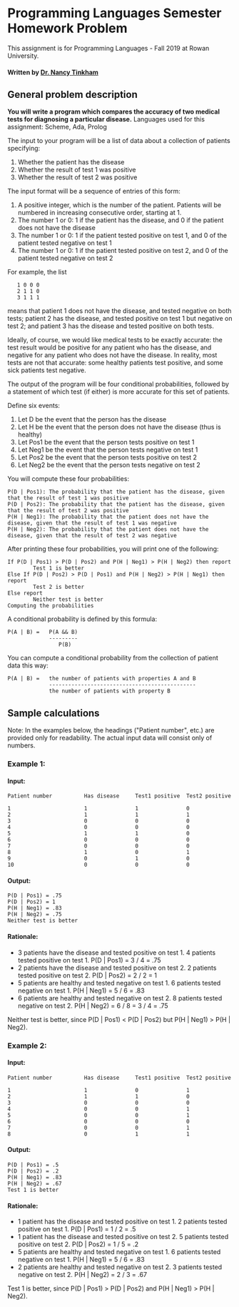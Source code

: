 # Programming Languages Semester Homework Problem

This assignment is for Programming Languages - Fall 2019 at Rowan University.
#### Written by [Dr. Nancy Tinkham](http://elvis.rowan.edu/~nlt/hw_pl_f19.html)

## General problem description

**You will write a program which compares the accuracy of two medical tests for diagnosing a particular disease.**
Languages used for this assignment: Scheme, Ada, Prolog

The input to your program will be a list of data about a collection of patients specifying:

1. Whether the patient has the disease
2. Whether the result of test 1 was positive
3. Whether the result of test 2 was positive

The input format will be a sequence of entries of this form:

1. A positive integer, which is the number of the patient. Patients will be numbered in increasing consecutive order, starting at 1.
2. The number 1 or 0: 1 if the patient has the disease, and 0 if the patient does not have the disease
3. The number 1 or 0: 1 if the patient tested positive on test 1, and 0 of the patient tested negative on test 1
4. The number 1 or 0: 1 if the patient tested positive on test 2, and 0 of the patient tested negative on test 2

For example, the list
```
   1 0 0 0
   2 1 1 0
   3 1 1 1
```
means that patient 1 does not have the disease, and tested negative on both tests; patient 2 has the disease, and tested positive on test 1 but negative on test 2; and patient 3 has the disease and tested positive on both tests.

Ideally, of course, we would like medical tests to be exactly accurate: the test result would be positive for any patient who has the disease, and negative for any patient who does not have the disease. In reality, most tests are not that accurate: some healthy patients test positive, and some sick patients test negative.

The output of the program will be four conditional probabilities, followed by a statement of which test (if either) is more accurate for this set of patients. 

Define six events:

1. Let D be the event that the person has the disease 
2. Let H be the event that the person does not have the disease (thus is healthy) 
3. Let Pos1 be the event that the person tests positive on test 1 
4. Let Neg1 be the event that the person tests negative on test 1 
5. Let Pos2 be the event that the person tests positive on test 2 
6. Let Neg2 be the event that the person tests negative on test 2

You will compute these four probabilities:
```
P(D | Pos1): The probability that the patient has the disease, given that the result of test 1 was positive 
P(D | Pos2): The probability that the patient has the disease, given that the result of test 2 was positive 
P(H | Neg1): The probability that the patient does not have the disease, given that the result of test 1 was negative 
P(H | Neg2): The probability that the patient does not have the disease, given that the result of test 2 was negative
```
After printing these four probabilities, you will print one of the following:
```
If P(D | Pos1) > P(D | Pos2) and P(H | Neg1) > P(H | Neg2) then report 
        Test 1 is better 
Else If P(D | Pos2) > P(D | Pos1) and P(H | Neg2) > P(H | Neg1) then report 
        Test 2 is better 
Else report 
        Neither test is better
Computing the probabilities
```
A conditional probability is defined by this formula:
```
P(A | B) =   P(A && B) 
             ---------
                P(B)
```
You can compute a conditional probability from the collection of patient data this way:
```
P(A | B) =   the number of patients with properties A and B
             ----------------------------------------------
             the number of patients with property B
```
## Sample calculations

Note: In the examples below, the headings ("Patient number", etc.) are provided only for readability. The actual input data will consist only of numbers.

### Example 1:
#### Input:
```
Patient number          Has disease     Test1 positive  Test2 positive

1                       1               1               0
2                       1               1               1
3                       0               0               0
4                       0               0               0
5                       1               1               0
6                       0               0               0
7                       0               0               0
8                       1               0               1
9                       0               1               0
10                      0               0               0
```
#### Output:
```
P(D | Pos1) = .75
P(D | Pos2) = 1
P(H | Neg1) = .83
P(H | Neg2) = .75
Neither test is better
```
#### Rationale:

- 3 patients have the disease and tested positive on test 1. 4 patients tested positive on test 1. P(D | Pos1) = 3 / 4 = .75
- 2 patients have the disease and tested positive on test 2. 2 patients tested positive on test 2. P(D | Pos2) = 2 / 2 = 1
- 5 patients are healthy and tested negative on test 1. 6 patients tested negative on test 1. P(H | Neg1) = 5 / 6 = .83
- 6 patients are healthy and tested negative on test 2. 8 patients tested negative on test 2. P(H | Neg2) = 6 / 8 = 3 / 4 = .75

Neither test is better, since P(D | Pos1) < P(D | Pos2) but P(H | Neg1) > P(H | Neg2).
### Example 2:
#### Input:
```
Patient number          Has disease     Test1 positive  Test2 positive

1                       1               0               1
2                       1               1               0
3                       0               0               0
4                       0               0               1
5                       0               0               1
6                       0               0               0
7                       0               0               1
8                       0               1               1
```
#### Output:
```
P(D | Pos1) = .5
P(D | Pos2) = .2
P(H | Neg1) = .83
P(H | Neg2) = .67
Test 1 is better
```
#### Rationale:
- 1 patient has the disease and tested positive on test 1. 2 patients tested positive on test 1. P(D | Pos1) = 1 / 2 = .5
- 1 patient has the disease and tested positive on test 2. 5 patients tested positive on test 2. P(D | Pos2) = 1 / 5 = .2
- 5 patients are healthy and tested negative on test 1. 6 patients tested negative on test 1. P(H | Neg1) = 5 / 6 = .83
- 2 patients are healthy and tested negative on test 2. 3 patients tested negative on test 2. P(H | Neg2) = 2 / 3 = .67

Test 1 is better, since P(D | Pos1) > P(D | Pos2) and P(H | Neg1) > P(H | Neg2).

